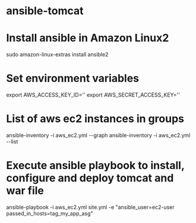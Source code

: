 # ansible-tomcat

# Install ansible in Amazon Linux2
sudo amazon-linux-extras install ansible2

# Set environment variables
export AWS_ACCESS_KEY_ID='<AWS ACCESS KEY>'
export AWS_SECRET_ACCESS_KEY='<AWS SECRET ACCESS KEY>'

# List of aws ec2 instances in groups
ansible-inventory -i aws_ec2.yml --graph
ansible-inventory -i aws_ec2.yml --list

# Execute ansible playbook to install, configure and deploy tomcat and war file 
ansible-playbook -i aws_ec2.yml site.yml -e "ansible_user=ec2-user passed_in_hosts=tag_my_app_asg"
